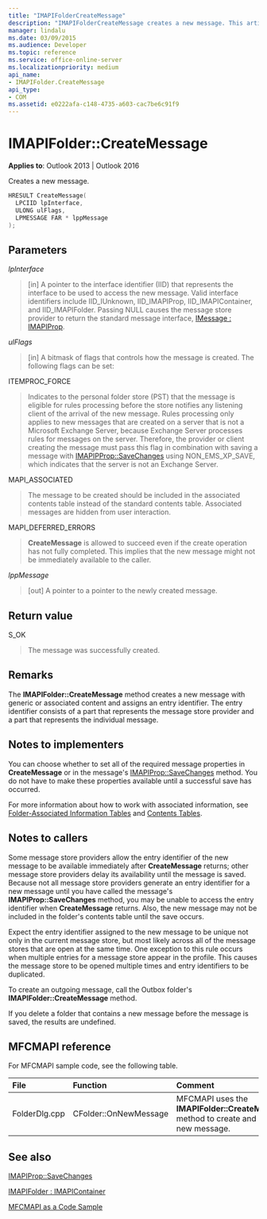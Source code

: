 ```yaml
---
title: "IMAPIFolderCreateMessage"
description: "IMAPIFolderCreateMessage creates a new message. This article describes its syntax, parameters, return value, and remarks."
manager: lindalu
ms.date: 03/09/2015
ms.audience: Developer
ms.topic: reference
ms.service: office-online-server
ms.localizationpriority: medium
api_name:
- IMAPIFolder.CreateMessage
api_type:
- COM
ms.assetid: e0222afa-c148-4735-a603-cac7be6c91f9
---
```


# IMAPIFolder::CreateMessage

  
  
**Applies to**: Outlook 2013 | Outlook 2016 
  
Creates a new message.
  
```cpp
HRESULT CreateMessage(
  LPCIID lpInterface,
  ULONG ulFlags,
  LPMESSAGE FAR * lppMessage
);
```

## Parameters

 _lpInterface_
  
> [in] A pointer to the interface identifier (IID) that represents the interface to be used to access the new message. Valid interface identifiers include IID_IUnknown, IID_IMAPIProp, IID_IMAPIContainer, and IID_IMAPIFolder. Passing NULL causes the message store provider to return the standard message interface, [IMessage : IMAPIProp](imessageimapiprop.md). 
    
 _ulFlags_
  
> [in] A bitmask of flags that controls how the message is created. The following flags can be set:
    
ITEMPROC_FORCE
  
> Indicates to the personal folder store (PST) that the message is eligible for rules processing before the store notifies any listening client of the arrival of the new message. Rules processing only applies to new messages that are created on a server that is not a Microsoft Exchange Server, because Exchange Server processes rules for messages on the server. Therefore, the provider or client creating the message must pass this flag in combination with saving a message with [IMAPIPProp::SaveChanges](imapiprop-savechanges.md) using NON_EMS_XP_SAVE, which indicates that the server is not an Exchange Server. 
    
MAPI_ASSOCIATED 
  
> The message to be created should be included in the associated contents table instead of the standard contents table. Associated messages are hidden from user interaction.
    
MAPI_DEFERRED_ERRORS 
  
> **CreateMessage** is allowed to succeed even if the create operation has not fully completed. This implies that the new message might not be immediately available to the caller. 
    
 _lppMessage_
  
> [out] A pointer to a pointer to the newly created message.
    
## Return value

S_OK 
  
> The message was successfully created.
    
## Remarks

The **IMAPIFolder::CreateMessage** method creates a new message with generic or associated content and assigns an entry identifier. The entry identifier consists of a part that represents the message store provider and a part that represents the individual message. 
  
## Notes to implementers

You can choose whether to set all of the required message properties in **CreateMessage** or in the message's [IMAPIProp::SaveChanges](imapiprop-savechanges.md) method. You do not have to make these properties available until a successful save has occurred. 
  
For more information about how to work with associated information, see [Folder-Associated Information Tables](folder-associated-information-tables.md) and [Contents Tables](contents-tables.md). 
  
## Notes to callers

Some message store providers allow the entry identifier of the new message to be available immediately after **CreateMessage** returns; other message store providers delay its availability until the message is saved. Because not all message store providers generate an entry identifier for a new message until you have called the message's **IMAPIProp::SaveChanges** method, you may be unable to access the entry identifier when **CreateMessage** returns. Also, the new message may not be included in the folder's contents table until the save occurs. 
  
Expect the entry identifier assigned to the new message to be unique not only in the current message store, but most likely across all of the message stores that are open at the same time. One exception to this rule occurs when multiple entries for a message store appear in the profile. This causes the message store to be opened multiple times and entry identifiers to be duplicated. 
  
To create an outgoing message, call the Outbox folder's **IMAPIFolder::CreateMessage** method. 
  
If you delete a folder that contains a new message before the message is saved, the results are undefined.
  
## MFCMAPI reference

For MFCMAPI sample code, see the following table.
  
|**File**|**Function**|**Comment**|
|:-----|:-----|:-----|
|FolderDlg.cpp  <br/> |CFolder::OnNewMessage  <br/> |MFCMAPI uses the **IMAPIFolder::CreateMessage** method to create and save a new message. |
   
## See also



[IMAPIProp::SaveChanges](imapiprop-savechanges.md)
  
[IMAPIFolder : IMAPIContainer](imapifolderimapicontainer.md)


[MFCMAPI as a Code Sample](mfcmapi-as-a-code-sample.md)

